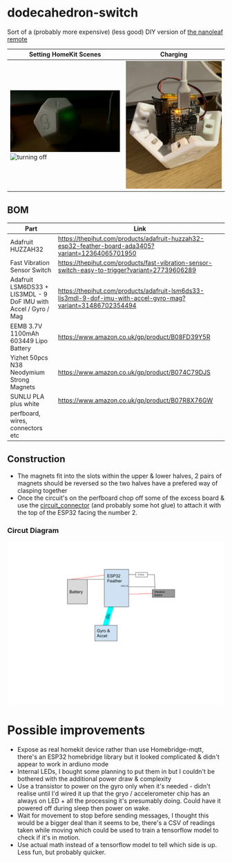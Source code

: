 # dodecahedron-switch
Sort of a (probably more expensive) (less good) DIY version of [the nanoleaf remote](https://www.youtube.com/watch?v=FFnLSsW_xBE)

| Setting HomeKit Scenes | Charging |
| --- | --- |
|![turning on](./readme_assets/on.gif) ![turning off](./readme_assets/off.gif) | ![Charging](./readme_assets/charging.jpeg) |
## BOM

| Part | Link |
|--|--|
| Adafruit HUZZAH32 | https://thepihut.com/products/adafruit-huzzah32-esp32-feather-board-ada3405?variant=12364065701950 |
|Fast Vibration Sensor Switch| https://thepihut.com/products/fast-vibration-sensor-switch-easy-to-trigger?variant=27739606289 |
| Adafruit LSM6DS33 + LIS3MDL - 9 DoF IMU with Accel / Gyro / Mag | https://thepihut.com/products/adafruit-lsm6ds33-lis3mdl-9-dof-imu-with-accel-gyro-mag?variant=31486702354494 |
| EEMB 3.7V 1100mAh 603449 Lipo Battery | https://www.amazon.co.uk/gp/product/B08FD39Y5R |
|Yizhet 50pcs N38 Neodymium Strong Magnets | https://www.amazon.co.uk/gp/product/B074C79DJS |
| SUNLU PLA plus white | https://www.amazon.co.uk/gp/product/B07R8X76GW |
| perfboard, wires, connectors etc ||

## Construction

- The magnets fit into the slots within the upper & lower halves, 2 pairs of magnets should be reversed so the two halves have a prefered way of clasping together
- Once the circuit's on the perfboard chop off some of the excess board & use the [circuit_connector](./models/circuit_connector.stl) (and probably some hot glue) to attach it with the top of the ESP32 facing the number 2.

### Circut Diagram
![The Circuit diagram](./readme_assets/circuit.svg)

# Possible improvements
 - Expose as real homekit device rather than use Homebridge-mqtt, there's an ESP32 homebridge library but it looked complicated & didn't appear to work in ardiuno mode
 - Internal LEDs, I bought some planning to put them in but I couldn't be bothered with the additional power draw & complexity
 - Use a transistor to power on the gyro only when it's needed - didn't realise until I'd wired it up that the gryo / accelerometer chip has an always on LED + all the processing it's presumably doing. Could have it powered off during sleep then power on wake.
 - Wait for movement to stop before sending messages, I thought this would be a bigger deal than it seems to be, there's a CSV of readings taken while moving which could be used to train a tensorflow model to check if it's in motion.
 - Use actual math instead of a tensorflow model to tell which side is up. Less fun, but probably quicker.
